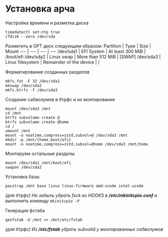 # Установка арча

Настройка времени и разметка диска
```
timedatectl set-ntp true
cfdisk --zero /dev/sda
```

Разметить в GPT диск следующим образом:
  Partition | Type | Size | Mount
  --- | --- | --- | ---
  /dev/sda1 | EFI System | At least 300 MiB | /boot/efi
  /dev/sda2 | Linux swap | More than 512 MiB | [SWAP]
  /dev/sda3 | Linux filesystem | Remainder of the device | /

Форматирование созданных разделов
```
mkfs.fat -F 32 /dev/sda1
mkswap /dev/sda2
mkfs.btrfs -f /dev/sda3
```

Создание сабволумов в бтрфс и их монтирование
```
mount /dev/sda3 /mnt
cd /mnt
btrfs subvolume create @
btrfs subvolume create @home
cd /
umount /mnt
mount -o noatime,compress=zstd,subvol=@ /dev/sda3 /mnt
mkdir -p /mnt/{home,boot/efi}
mount -o noatime,compress=zstd,subvol=@home /dev/sda3 /mnt/home
```

Монтируем остальные разделы
```
mount /dev/sda1 /mnt/boot/efi
swapon /dev/sda2
```

Установка базы
```
pacstrap /mnt base linux linux-firmware amd-ucode intel-ucode
```
_(для бтрфс) Не забыть убрать fsck из HOOKS в **/etc/mkinitcpio.conf** и выполнить команду `mkinitcpio -P`_

Генерация фстаба
```
genfstab -U /mnt >> /mnt/etc/fstab
```
_(для бтрфс) Из **/etc/fstab** убрать subvolid у монтированных сабволумов_
